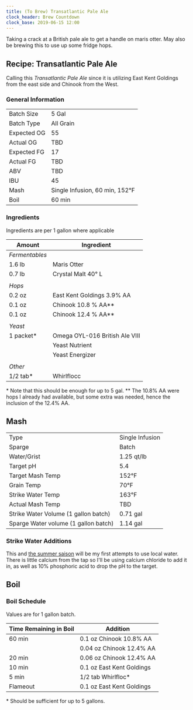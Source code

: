 ```yaml
---
title: (To Brew) Transatlantic Pale Ale
clock_header: Brew Countdown 
clock_base: 2019-06-15 12:00
---
```


Taking a crack at a British pale ale to get a handle on maris otter.
May also be brewing this to use up some fridge hops.

## Recipe: Transatlantic Pale Ale

Calling this _Transatlantic Pale Ale_ since it is utilizing East Kent 
Goldings from the east side and Chinook from the West.

### General Information

|             |           |
|-------------|-----------|
| Batch Size  | 5 Gal     |
| Batch Type  | All Grain |
| Expected OG | 55        |
| Actual OG   | TBD       |
| Expected FG | 17        |
| Actual FG   | TBD       |
| ABV         | TBD       |
| IBU         | 45        |
| Mash | Single Infusion, 60 min, 152&deg;F |
| Boil | 60 min |

### Ingredients

Ingredients are per 1 gallon where applicable

| Amount         | Ingredient                     |
|----------------|--------------------------------|
| _Fermentables_ |                                |
| 1.6 lb         | Maris Otter               |
| 0.7 lb         | Crystal Malt 40&deg; L    |
|                |                                |
| _Hops_         |                                |
| 0.2 oz         | East Kent Goldings 3.9% AA     |
| 0.1 oz         | Chinook 10.8 % AA\*\*           |
| 0.1 oz        | Chinook 12.4 % AA\*\*           |
|                |                                |
| _Yeast_        |                                |
| 1 packet\*     | Omega OYL-016 British Ale VIII |
|                | Yeast Nutrient                 |
|                | Yeast Energizer                |
|                |                                |
| _Other_        |                                |
| 1/2 tab\*      | Whirlflocc                     |

\* Note that this should be enough for up to 5 gal.
\*\* The 10.8% AA were hops I already had available, but some extra
was needed, hence the inclusion of the 12.4% AA.

## Mash 

| | |
|-|-|
| Type | Single Infusion |
| Sparge | Batch |
| Water/Grist | 1.25 qt/lb |
| Target pH | 5.4  |
| Target Mash Temp | 152&deg;F |
| Grain Temp | 70&deg;F 
| Strike Water Temp | 163&deg;F |
| Actual Mash Temp | TBD       |
| Strike Water Volume (1 gallon batch) | 0.71 gal |
| Sparge Water volume (1 gallon batch)  | 1.14 gal |

### Strike Water Additions

This and [the summer saison](2019-06-08-summer-saison.html) will be
my first attempts to use local water. There is little calcium from the tap
so I'll be using calcium chloride to add it in, as well as 10% phosphoric
acid to drop the pH to the target. 


## Boil

### Boil Schedule

Values are for 1 gallon batch.

| Time Remaining in Boil | Addition                  |
|------------------------|---------------------------|
| 60 min                 | 0.1 oz Chinook 10.8% AA   |
|                        | 0.04 oz Chinook 12.4% AA  |
| 20 min                 | 0.06 oz Chinook 12.4% AA  |
| 10 min                 | 0.1 oz East Kent Goldings |
| 5 min                  | 1/2 tab Whirlfloc\*  |
| Flameout               | 0.1 oz East Kent Goldings | 

\* Should be sufficient for up to 5 gallons. 
